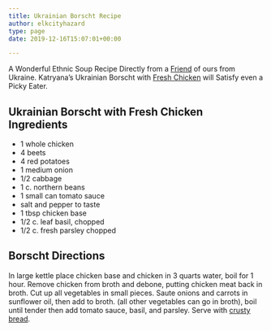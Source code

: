 ```yaml
---
title: Ukrainian Borscht Recipe
author: elkcityhazard
type: page
date: 2019-12-16T15:07:01+00:00

---
```

A Wonderful Ethnic Soup Recipe Directly from a <a href="/wordpress/recipes-from-friends/" rel="noopener noreferrer" target="_blank">Friend</a> of ours from Ukraine. Katryana&#8217;s Ukrainian Borscht with <a href="/wordpress/quick-and-easy-chicken-recipes/" rel="noopener noreferrer" target="_blank">Fresh Chicken</a> will Satisfy even a Picky Eater.

## Ukrainian Borscht with Fresh Chicken Ingredients

  * 1 whole chicken
  * 4 beets
  * 4 red potatoes
  * 1 medium onion
  * 1/2 cabbage
  * 1 c. northern beans
  * 1 small can tomato sauce
  * salt and pepper to taste
  * 1 tbsp chicken base
  * 1/2 c. leaf basil, chopped
  * 1/2 c. fresh parsley chopped

## Borscht Directions

In large kettle place chicken base and chicken in 3 quarts water, boil for 1 hour. Remove chicken from broth and debone, putting chicken meat back in broth. Cut up all vegetables in small pieces. Saute onions and carrots in sunflower oil, then add to broth. (all other vegetables can go in broth), boil until tender then add tomato sauce, basil, and parsley. Serve with <a href="/wordpress/easy-bread-recipes/easy-homemade-bread/" rel="noopener noreferrer" target="_blank">crusty bread</a>.